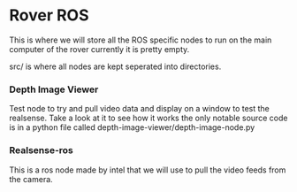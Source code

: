 # Rover ROS
This is where we will store all the ROS specific nodes to run on the main computer of the rover currently it is pretty empty.


src/ is where all nodes are kept seperated into directories.


### Depth Image Viewer
Test node to try and pull video data and display on a window to test the realsense.
Take a look at it to see how it works
the only notable source code is in a python file called 
depth-image-viewer/depth-image-node.py 



### Realsense-ros
This is a ros node made by intel that we will use to pull the video feeds from the camera.
